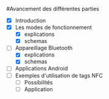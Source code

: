 #Avancement des différentes parties

- [x] Introduction  
- [x] Les  modes de fonctionnement  
    - [x] explications  
    - [x] schemas 
- [ ] Appareillage Bluetooth  
	- [x] explications
	- [x] schemas
- [ ] Applications Android
- [ ] Exemples d'utilisation de tags NFC
	- [ ] Possibilités
	- [ ] Application
